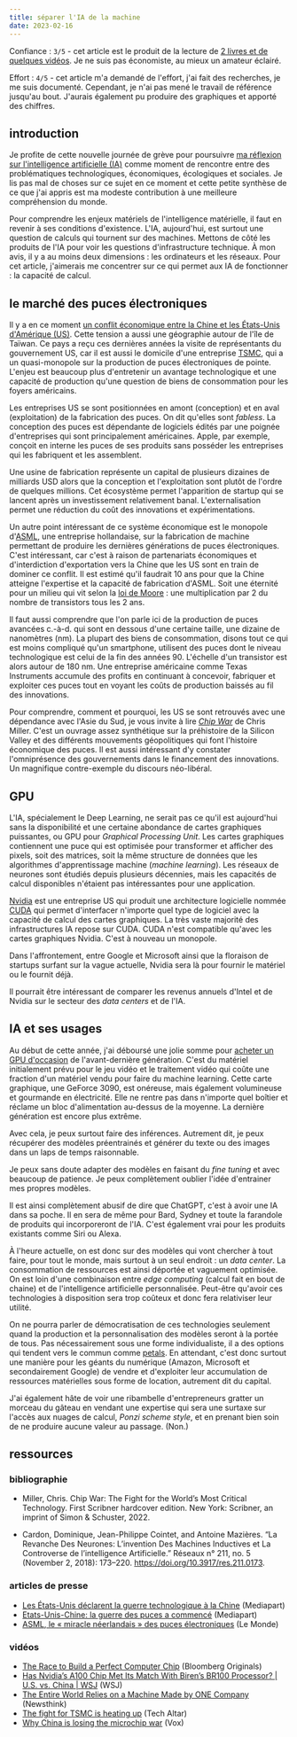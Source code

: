 ```yaml
---
title: séparer l'IA de la machine
date: 2023-02-16
---
```


Confiance : `3/5` - cet article est le produit de la lecture de [2 livres et de quelques vidéos](#ressources).
Je ne suis pas économiste, au mieux un amateur éclairé.

Effort : `4/5` - cet article m'a demandé de l'effort, j'ai fait des recherches, je me suis documenté.
Cependant, je n'ai pas mené le travail de référence jusqu'au bout.
J'aurais également pu produire des graphiques et apporté des chiffres.


## introduction

Je profite de cette nouvelle journée de grève pour poursuivre [ma réflexion sur l'intelligence artificielle (IA)][ia-capitalisme] comme moment de rencontre entre des problématiques technologiques, économiques, écologiques et sociales.
Je lis pas mal de choses sur ce sujet en ce moment et cette petite synthèse de ce que j'ai appris est ma modeste contribution à une meilleure compréhension du monde.

Pour comprendre les enjeux matériels de l'intelligence matérielle, il faut en revenir à ses conditions d'existence.
L'IA, aujourd'hui, est surtout une question de calculs qui tournent sur des machines.
Mettons de côté les produits de l'IA pour voir les questions d'infrastructure technique.
À mon avis, il y a au moins deux dimensions : les ordinateurs et les réseaux.
Pour cet article, j'aimerais me concentrer sur ce qui permet aux IA de fonctionner : la capacité de calcul.

[ia-capitalisme]: /journal/separer-ia-capitalisme/


## le marché des puces électroniques

Il y a en ce moment [un conflit économique entre la Chine et les États-Unis d'Amérique (US)][article:1].
Cette tension a aussi une géographie autour de l'île de Taïwan.
Ce pays a reçu ces dernières années la visite de représentants du gouvernement US, car il est aussi le domicile d'une entreprise [TSMC], qui a un quasi-monopole sur la production de puces électroniques de pointe.
L'enjeu est beaucoup plus d'entretenir un avantage technologique et une capacité de production qu'une question de biens de consommation pour les foyers américains.

Les entreprises US se sont positionnées en amont (conception) et en aval (exploitation) de la fabrication des puces.
On dit qu'elles sont *fabless*.
La conception des puces est dépendante de logiciels édités par une poignée d'entreprises qui sont principalement américaines.
Apple, par exemple, conçoit en interne les puces de ses produits sans posséder les entreprises qui les fabriquent et les assemblent.

Une usine de fabrication représente un capital de plusieurs dizaines de milliards USD alors que la conception et l'exploitation sont plutôt de l'ordre de quelques millions.
Cet écosystème permet l'apparition de startup qui se lancent après un investissement relativement banal.
L'externalisation permet une réduction du coût des innovations et expérimentations.

Un autre point intéressant de ce système économique est le monopole d'[ASML], une entreprise hollandaise, sur la fabrication de machine permettant de produire les dernières générations de puces électroniques.
C'est intéressant, car c'est à raison de partenariats économiques et d'interdiction d'exportation vers la Chine que les US sont en train de dominer ce conflit.
Il est estimé qu'il faudrait 10 ans pour que la Chine atteigne l'expertise et la capacité de fabrication d'ASML.
Soit une éternité pour un milieu qui vit selon la [loi de Moore] : une multiplication par 2 du nombre de transistors tous les 2 ans.

Il faut aussi comprendre que l'on parle ici de la production de puces avancées c.-à-d. qui sont en dessous d'une certaine taille, une dizaine de nanomètres (nm).
La plupart des biens de consommation, disons tout ce qui est moins compliqué qu'un smartphone, utilisent des puces dont le niveau technologique est celui de la fin des années 90.
L'échelle d'un transistor est alors autour de 180 nm.
Une entreprise américaine comme Texas Instruments accumule des profits en continuant à concevoir, fabriquer et exploiter ces puces tout en voyant les coûts de production baissés au fil des innovations.

Pour comprendre, comment et pourquoi, les US se sont retrouvés avec une dépendance avec l'Asie du Sud, je vous invite à lire *[Chip War]* de Chris Miller.
C'est un ouvrage assez synthétique sur la préhistoire de la Silicon Valley et des différents mouvements géopolitiques qui font l'histoire économique des puces.
Il est aussi intéressant d'y constater l'omniprésence des gouvernements dans le financement des innovations.
Un magnifique contre-exemple du discours néo-libéral.


[ASML]: https://en.wikipedia.org/wiki/ASML_Holding
[TSMC]: https://en.wikipedia.org/wiki/TSMC
[Chip War]: https://www.simonandschuster.com/books/Chip-War/Chris-Miller/9781982172008
[loi de Moore]: https://en.wikipedia.org/wiki/Moore%27s_law

[article:1]: https://www.mediapart.fr/journal/international/221022/les-etats-unis-declarent-la-guerre-technologique-la-chinei


## GPU

L'IA, spécialement le Deep Learning, ne serait pas ce qu'il est aujourd'hui sans la disponibilité et une certaine abondance de cartes graphiques puissantes, ou GPU pour *Graphical Processing Unit*.
Les cartes graphiques contiennent une puce qui est optimisée pour transformer et afficher des pixels, soit des matrices, soit la même structure de données que les algorithmes d'apprentissage machine (*machine learning*).
Les réseaux de neurones sont étudiés depuis plusieurs décennies, mais les capacités de calcul disponibles n'étaient pas intéressantes pour une application.

[Nvidia] est une entreprise US qui produit une architecture logicielle nommée [CUDA] qui permet d'interfacer n'importe quel type de logiciel avec la capacité de calcul des cartes graphiques.
La très vaste majorité des infrastructures IA repose sur CUDA.
CUDA n'est compatible qu'avec les cartes graphiques Nvidia.
C'est à nouveau un monopole.

Dans l'affrontement, entre Google et Microsoft ainsi que la floraison de startups surfant sur la vague actuelle, Nvidia sera là pour fournir le matériel ou le fournit déjà.

Il pourrait être intéressant de comparer les revenus annuels d'Intel et de Nvidia sur le secteur des *data centers* et de l'IA.

[Nvidia]: https://en.wikipedia.org/wiki/Nvidia
[CUDA]: https://en.wikipedia.org/wiki/CUDA

## IA et ses usages

Au début de cette année, j'ai déboursé une jolie somme pour [acheter un GPU d'occasion](/yo/20230112215341/) de l'avant-dernière génération.
C'est du matériel initialement prévu pour le jeu vidéo et le traitement vidéo qui coûte une fraction d'un matériel vendu pour faire du machine learning.
Cette carte graphique, une GeForce 3090, est onéreuse, mais également volumineuse et gourmande en électricité.
Elle ne rentre pas dans n'importe quel boîtier et réclame un bloc d'alimentation au-dessus de la moyenne.
La dernière génération est encore plus extrême.

Avec cela, je peux surtout faire des inférences.
Autrement dit, je peux récupérer des modèles préentrainés et générer du texte ou des images dans un laps de temps raisonnable.

Je peux sans doute adapter des modèles en faisant du *fine tuning* et avec beaucoup de patience.
Je peux complètement oublier l'idée d'entrainer mes propres modèles.

Il est ainsi complètement abusif de dire que ChatGPT, c'est à avoir une IA dans sa poche.
Il en sera de même pour Bard, Sydney et toute la farandole de produits qui incorporeront de l'IA.
C'est également vrai pour les produits existants comme Siri ou Alexa.

À l'heure actuelle, on est donc sur des modèles qui vont chercher à tout faire, pour tout le monde, mais surtout à un seul endroit : un *data center*.
La consommation de ressources est ainsi déportée et vaguement optimisée.
On est loin d'une combinaison entre *edge computing* (calcul fait en bout de chaine) et de l'intelligence artificielle personnalisée.
Peut-être qu'avoir ces technologies à disposition sera trop coûteux et donc fera relativiser leur utilité.

On ne pourra parler de démocratisation de ces technologies seulement quand la production et la personnalisation des modèles seront à la portée de tous.
Pas nécessairement sous une forme individualiste, il a des options qui tendent vers le commun comme [petals].
En attendant, c'est donc surtout une manière pour les géants du numérique (Amazon, Microsoft et secondairement Google) de vendre et d'exploiter leur accumulation de ressources matérielles sous forme de location, autrement dit du capital.

J'ai également hâte de voir une ribambelle d'entrepreneurs gratter un morceau du gâteau en vendant une expertise qui sera une surtaxe sur l'accès aux nuages de calcul, *Ponzi scheme style*, et en prenant bien soin de ne produire aucune valeur au passage.
(Non.)


[petals]: https://github.com/bigscience-workshop/petals


## ressources

### bibliographie

- Miller, Chris. Chip War: The Fight for the World’s Most Critical Technology. First Scribner hardcover edition. New York: Scribner, an imprint of Simon & Schuster, 2022.

- Cardon, Dominique, Jean-Philippe Cointet, and Antoine Mazières. “La Revanche Des Neurones: L’invention Des Machines Inductives et La Controverse de l’intelligence Artificielle.” Réseaux n° 211, no. 5 (November 2, 2018): 173–220. https://doi.org/10.3917/res.211.0173.


### articles de presse

- [Les États-Unis déclarent la guerre technologique à la Chine][article:1] (Mediapart)
- [Etats-Unis-Chine: la guerre des puces a commencé][article:2] (Mediapart)
- [ASML, le « miracle néerlandais » des puces électroniques][article:3] (Le Monde)

[article:2]: https://www.mediapart.fr/journal/economie/260321/etats-unis-chine-la-guerre-des-puces-commence
[article:3]: https://www.lemonde.fr/economie/article/2022/09/06/asml-le-miracle-neerlandais-des-semi-conducteurs_6140381_3234.html

### vidéos

- [The Race to Build a Perfect Computer Chip][video:1] (Bloomberg Originals)
- [Has Nvidia’s A100 Chip Met Its Match With Biren’s BR100 Processor? | U.S. vs. China | WSJ][video:2] (WSJ)
- [The Entire World Relies on a Machine Made by ONE Company][video:3] (Newsthink)
- [The fight for TSMC is heating up][video:4] (Tech Altar)
- [Why China is losing the microchip war][video:5] (Vox)


[video:1]: https://invidious.fdn.fr/watch?v=VsUF_CBJq50
[video:2]: https://invidious.fdn.fr/watch?v=gPpAL_pG_Wc
[video:3]: https://invidious.fdn.fr/watch?v=Shuv9-MJBEU
[video:4]: https://invidious.fdn.fr/watch?v=qmn46KrztJ0
[video:5]: https://invidious.fdn.fr/watch?v=Uh4QGey2zTk
